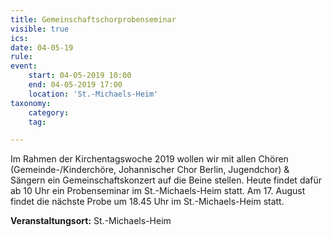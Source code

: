 ```yaml
---
title: Gemeinschaftschorprobenseminar
visible: true
ics: 
date: 04-05-19
rule: 
event:
	start: 04-05-2019 10:00
	end: 04-05-2019 17:00
	location: 'St.-Michaels-Heim'
taxonomy:
	category: 
	tag: 

---
```

Im Rahmen der Kirchentagswoche 2019 wollen wir mit allen Chören (Gemeinde-/Kinderchöre, Johannischer Chor Berlin, Jugendchor) &amp; Sängern ein Gemeinschaftskonzert auf die Beine stellen. Heute findet dafür ab 10 Uhr ein Probenseminar im St.-Michaels-Heim statt. Am 17. August findet die nächste Probe um 18.45 Uhr im St.-Michaels-Heim statt.


**Veranstaltungsort:** St.-Michaels-Heim

